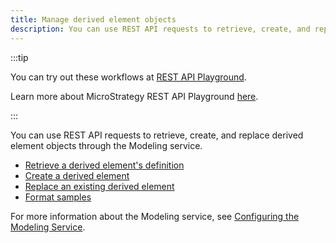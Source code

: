 ```yaml
---
title: Manage derived element objects
description: You can use REST API requests to retrieve, create, and replace derived element objects through the Modeling service.
---
```


<Available since="2021 Update 1" />

:::tip

You can try out these workflows at [REST API Playground](https://www.postman.com/microstrategysdk/workspace/microstrategy-rest-api/folder/16131298-45044f1d-938d-4f1a-872d-6b3577c73416?ctx=documentation).

Learn more about MicroStrategy REST API Playground [here](/docs/getting-started/playground.md).

:::

You can use REST API requests to retrieve, create, and replace derived element objects through the Modeling service.

- [Retrieve a derived element's definition](./retrieve-a-derived-elements-definition.md)
- [Create a derived element](./create-a-derived-element.md)
- [Replace an existing derived element](./replace-an-existing-element.md)
- [Format samples](./format-samples.md)

For more information about the Modeling service, see [Configuring the Modeling Service](https://www2.microstrategy.com/producthelp/Current/InstallConfig/en-us/Content/modeling_service.htm).
